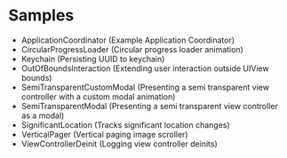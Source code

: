 # Samples

* ApplicationCoordinator (Example Application Coordinator)
* CircularProgressLoader (Circular progress loader animation)
* Keychain (Persisting UUID to keychain)
* OutOfBoundsInteraction (Extending user interaction outside UIView bounds)
* SemiTransparentCustomModal (Presenting a semi transparent view controller with a custom modal animation)
* SemiTransparentModal (Presenting a semi transparent view controller as a modal)
* SignificantLocation (Tracks significant location changes)
* VerticalPager (Vertical paging image scroller)
* ViewControllerDeinit (Logging view controller deinits)
